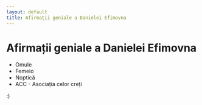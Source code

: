 ```yaml
---
layout: default
title: Afirmații geniale a Danielei Efimovna
---
```


# Afirmații geniale a Danielei Efimovna

* Omule
* Femeio
* Noptică
* ACC - Asociația celor creți

:)
